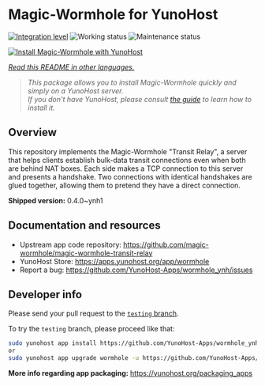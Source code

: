 <!--
N.B.: This README was automatically generated by <https://github.com/YunoHost/apps/tree/master/tools/readme_generator>
It shall NOT be edited by hand.
-->

# Magic-Wormhole for YunoHost

[![Integration level](https://apps.yunohost.org/badge/integration/wormhole)](https://ci-apps.yunohost.org/ci/apps/wormhole/)
![Working status](https://apps.yunohost.org/badge/state/wormhole)
![Maintenance status](https://apps.yunohost.org/badge/maintained/wormhole)

[![Install Magic-Wormhole with YunoHost](https://install-app.yunohost.org/install-with-yunohost.svg)](https://install-app.yunohost.org/?app=wormhole)

*[Read this README in other languages.](./ALL_README.md)*

> *This package allows you to install Magic-Wormhole quickly and simply on a YunoHost server.*  
> *If you don't have YunoHost, please consult [the guide](https://yunohost.org/install) to learn how to install it.*

## Overview

This repository implements the Magic-Wormhole "Transit Relay", a server that helps clients establish bulk-data transit connections even when both are behind NAT boxes. Each side makes a TCP connection to this server and presents a handshake. Two connections with identical handshakes are glued together, allowing them to pretend they have a direct connection.

**Shipped version:** 0.4.0~ynh1
## Documentation and resources

- Upstream app code repository: <https://github.com/magic-wormhole/magic-wormhole-transit-relay>
- YunoHost Store: <https://apps.yunohost.org/app/wormhole>
- Report a bug: <https://github.com/YunoHost-Apps/wormhole_ynh/issues>

## Developer info

Please send your pull request to the [`testing` branch](https://github.com/YunoHost-Apps/wormhole_ynh/tree/testing).

To try the `testing` branch, please proceed like that:

```bash
sudo yunohost app install https://github.com/YunoHost-Apps/wormhole_ynh/tree/testing --debug
or
sudo yunohost app upgrade wormhole -u https://github.com/YunoHost-Apps/wormhole_ynh/tree/testing --debug
```

**More info regarding app packaging:** <https://yunohost.org/packaging_apps>
